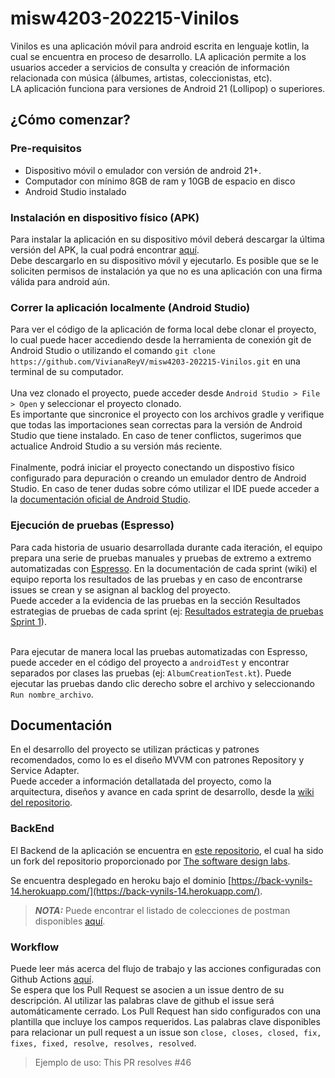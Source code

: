 # misw4203-202215-Vinilos
Vinilos es una aplicación móvil para android escrita en lenguaje kotlin, la cual se encuentra en proceso de desarrollo. LA aplicación permite a los usuarios acceder a servicios de consulta y creación de información relacionada con música (álbumes, artistas, coleccionistas, etc). <br>
LA aplicación funciona para versiones de Android 21 (Lollipop) o superiores.

## ¿Cómo comenzar?
### Pre-requisitos
* Dispositivo móvil o emulador con versión de android 21+.
* Computador con mínimo 8GB de ram y 10GB de espacio en disco
* Android Studio instalado

### Instalación en dispositivo físico (APK)
Para instalar la aplicación en su dispositivo móvil deberá descargar la última versión del APK, la cual podrá encontrar [aquí](https://github.com/VivianaReyV/misw4203-202215-Vinilos/wiki/Instaladores-(APK)). <br>
Debe descargarlo en su dispositivo móvil y ejecutarlo. Es posible que se le soliciten permisos de instalación ya que no es una aplicación con una firma válida para android aún.

### Correr la aplicación localmente (Android Studio)
Para ver el código de la aplicación de forma local debe clonar el proyecto, lo cual puede hacer accediendo desde la herramienta de conexión git de Android Studio o utilizando el comando `git clone https://github.com/VivianaReyV/misw4203-202215-Vinilos.git` en una terminal de su computador. <br><br>
Una vez clonado el proyecto, puede acceder desde `Android Studio > File > Open` y seleccionar el proyecto clonado. <br>
Es importante que sincronice el proyecto con los archivos gradle y verifique que todas las importaciones sean correctas para la versión de Android Studio que tiene instalado. En caso de tener conflictos, sugerimos que actualice Android Studio a su versión más reciente. <br><br>
Finalmente, podrá iniciar el proyecto conectando un dispostivo físico configurado para depuración o creando un emulador dentro de Android Studio. En caso de tener dudas sobre cómo utilizar el IDE puede acceder a la [documentación oficial de Android Studio](https://developer.android.com/docs?hl=es-419).

### Ejecución de pruebas (Espresso)
Para cada historia de usuario desarrollada durante cada iteración, el equipo prepara una serie de pruebas manuales y pruebas de extremo a extremo automatizadas con [Espresso](https://developer.android.com/training/testing/espresso). En la documentación de cada sprint (wiki) el equipo reporta los resultados de las pruebas y en caso de encontrarse issues se crean y se asignan al backlog del proyecto.<br>
Puede acceder a la evidencia de las pruebas en la sección Resultados estrategias de pruebas de cada sprint (ej: [Resultados estrategia de pruebas Sprint 1](https://github.com/VivianaReyV/misw4203-202215-Vinilos/wiki/Resultados-Estrategia-de-Pruebas-Sprint1)). <br><br>

Para ejecutar de manera local las pruebas automatizadas con Espresso, puede acceder en el código del proyecto a `androidTest` y encontrar separados por clases las pruebas (ej: `AlbumCreationTest.kt`). Puede ejecutar las pruebas dando clic derecho sobre el archivo y seleccionando `Run nombre_archivo`.

## Documentación
En el desarrollo del proyecto se utilizan prácticas y patrones recomendados, como lo es el diseño MVVM con patrones Repository y Service Adapter.<br>
Puede acceder a información detallatada del proyecto, como la arquitectura, diseños y avance en cada sprint de desarrollo, desde la [wiki del repositorio](https://github.com/VivianaReyV/misw4203-202215-Vinilos/wiki).

### BackEnd
El Backend de la aplicación se encuentra en [este repositorio](https://github.com/jeysonvr/BackVynils/tree/heroku-integration), el cual ha sido un fork del repositorio proporcionado por [The software design labs](https://github.com/TheSoftwareDesignLab/BackVynils/tree/heroku-integration).

Se encuentra desplegado en heroku bajo el dominio [https://back-vynils-14.herokuapp.com/](https://back-vynils-14.herokuapp.com/).
> **_NOTA:_** Puede encontrar el listado de colecciones de postman disponibles [aquí](https://github.com/jeysonvr/BackVynils/tree/heroku-integration/collections).

### Workflow
Puede leer más acerca del flujo de trabajo y las acciones configuradas con Github Actions [aquí](https://github.com/VivianaReyV/misw4203-202215-Vinilos/wiki/Flujo-de-trabajo). <br>
Se espera que los Pull Request se asocien a un issue dentro de su descripción. Al utilizar las palabras clave de github el issue será automáticamente cerrado. Los Pull Request han sido configurados con una plantilla que incluye los campos requeridos.
Las palabras clave disponibles para relacionar un pull request a un issue son `close, closes, closed, fix, fixes, fixed, resolve, resolves, resolved`.
> Ejemplo de uso: This PR resolves #46
